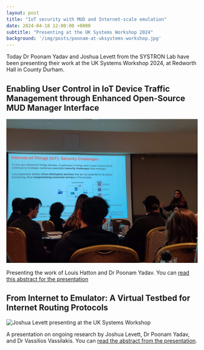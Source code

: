 ```yaml
---
layout: post
title: "IoT security with MUD and Internet-scale emulation"
date: 2024-04-18 12:00:00 +0000
subtitle: "Presenting at the UK Systems Workshop 2024"
background: '/img/posts/poonam-at-uksystems-workshop.jpg'
---
```


Today Dr Poonam Yadav and Joshua Levett from the SYSTRON Lab have been presenting their work at the UK Systems Workshop 2024, at Redworth Hall in County Durham.

## Enabling User Control in IoT Device Traffic Management through Enhanced Open-Source MUD Manager Interface

![Dr Poonam Yadav presenting at the UK Systems Workshop](/img/posts/poonam-at-uksystems-workshop.jpg)

Presenting the work of Louis Hatton and Dr Poonam Yadav. You can [read this abstract for the presentation](/publications/2024-enabling-user-control-in-iot-device-traffic-management)

## From Internet to Emulator: A Virtual Testbed for Internet Routing Protocols

![Joshua Levett presenting at the UK Systems Workshop](/img/posts/joshua-at-uksystems-workshop.jpg)

A presentation on ongoing research by Joshua Levett, Dr Poonam Yadav, and Dr Vassilios Vassilakis. You can [read the abstract from the presentation](/publications/2024-from-internet-to-emulator).